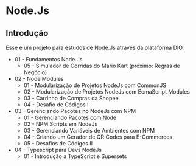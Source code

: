 # Node.Js

## Introdução

Esse é um projeto para estudos de Node.Js através da plataforma DIO.

* 01 - Fundamentos Node.Js
    * 05 - Simulador de Corridas do Mario Kart (próximo: Regras de Negócio)
* 02 - Node Modules
    * 01 - Modularização de Projetos NodeJs com CommonJS
    * 02 - Modularização de Projetos NodeJs com EcmaScript Modules
    * 03 - Carrinho de Compras da Shopee
    * 04 - Desafio de Códigos I
* 03 - Gerenciando Pacotes no NodeJs com NPM
    * 01 - Gerenciando Pacotes com Node
    * 02 - NPM Scripts em NodeJs
    * 03 - Gerenciando Variáveis de Ambientes com NPM
    * 04 - Criando um Gerador de QR Codes para E-Commerces
    * 05 - Desafios de Códigos II
* 04 - Typescript para Devs NodeJs
    * 01 - Introdução a TypeScript e Supersets
